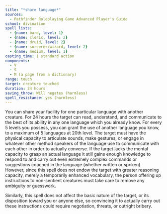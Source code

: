 ```yaml
---
title: "*share language*"
sources:
  - Pathfinder Roleplaying Game Advanced Player's Guide
school: divination
spell_lists:
  - {name: bard, level: 1}
  - {name: cleric, level: 2}
  - {name: druid, level: 2}
  - {name: sorcerer/wizard, level: 2}
  - {name: medium, level: 1}
casting_time: 1 standard action
components:
  - V
  - S
  - M (a page from a dictionary)
range: touch
target: creature touched
duration: 24 hours
saving_throw: Will negates (harmless)
spell_resistance: yes (harmless)
---
```


You can share your facility for one particular language with another creature. For 24 hours the target can read, understand, and communicate to the best of its ability in any one language which you already know. For every 5 levels you possess, you can grant the use of another language you know, to a maximum of 5 languages at 20th level. The target must have the physical capacity to articulate sounds, make gestures, or engage in whatever other method speakers of the language use to communicate with each other in order to actually converse. If the target lacks the mental capacity to grasp an actual language it still gains enough knowledge to respond to and carry out even extremely complex commands or suggestions coached in the language (whether written or spoken). However, since this spell does not endow the target with greater reasoning capacity, merely a temporarily enhanced vocabulary, the person offering up instructions to non-sentient creatures must take care to remove any ambiguity or guesswork.

Similarly, this spell does not affect the basic nature of the target, or its disposition toward you or anyone else, so convincing it to actually carry out these instructions could require negotiation, threats, or outright bribery.

